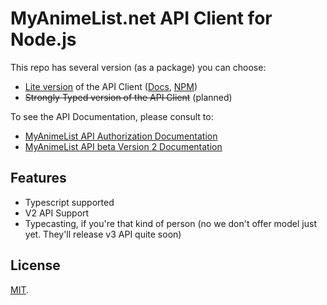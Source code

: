 # MyAnimeList.net API Client for Node.js

This repo has several version (as a package) you can choose:

- [Lite version](packages/mal-api-lite/) of the API Client ([Docs](packages/mal-api-lite/), [NPM](https://www.npmjs.com/package/@chez14/mal-api-lite))
- ~~Strongly Typed version of the API Client~~ (planned)

To see the API Documentation, please consult to:

- [MyAnimeList API Authorization Documentation](https://myanimelist.net/apiconfig/references/authorization)
- [MyAnimeList API beta Version 2 Documentation](https://myanimelist.net/apiconfig/references/api/v2)

## Features

- Typescript supported
- V2 API Support
- Typecasting, if you're that kind of person (no we don't offer model just yet. They'll release v3 API quite soon)

## License

[MIT](LICENSE).
